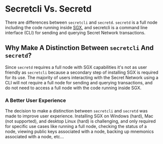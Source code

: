 # Secretcli Vs. Secretd

There are differences between `secretcli` and `secretd`. `secretd` is a full node including the code running inside [SGX](../../secret-network-overview/privacy-technology/intel-sgx/why-sgx.md), and secretcli is a command line interface (CLI) for sending and querying Secret Network transactions.&#x20;

## Why Make A Distinction Between `secretcli` And `secretd`?

Since `secretd` requires a full node with SGX capabilities it's not as user friendly as `secretcli` because a secondary step of installing SGX is required for its use. The majority of users interacting with the Secret Network using a CLI will not require a full node for sending and querying transactions, and do not need to access a full node with the code running inside SGX.&#x20;

### A Better User Experience&#x20;

The decision to make a distinction between `secretcli` and `secretd` was made to improve user experience. Installing SGX on Windows (hard), Mac (not supported), and desktop Linux (hard) is challenging, and only required for specific use cases like running a full node, checking the status of a node, viewing public keys associated with a node, backing up mnemonics associated with a node, etc... &#x20;
